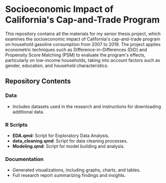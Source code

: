# Socioeconomic Impact of California's Cap-and-Trade Program

This repository contains all the materials for my senior thesis project, which examines the socioeconomic impact of California's cap-and-trade program on household gasoline consumption from 2007 to 2019. The project applies econometric techniques such as Difference-in-Differences (DiD) and Propensity Score Matching (PSM) to evaluate the program's effects, particularly on low-income households, taking into account factors such as gender, education, and household characteristics.

## Repository Contents

### Data
- Includes datasets used in the research and instructions for downloading additional data.

### R Scripts
- **EDA.qmd**: Script for Exploratory Data Analysis.
- **data_cleaning.qmd**: Script for data cleaning processes.
- **Modeling.qmd**: Script for model building and analysis.

### Documentation
- Generated visualizations, including graphs, charts, and tables.
- Full research report summarizing findings and insights.
